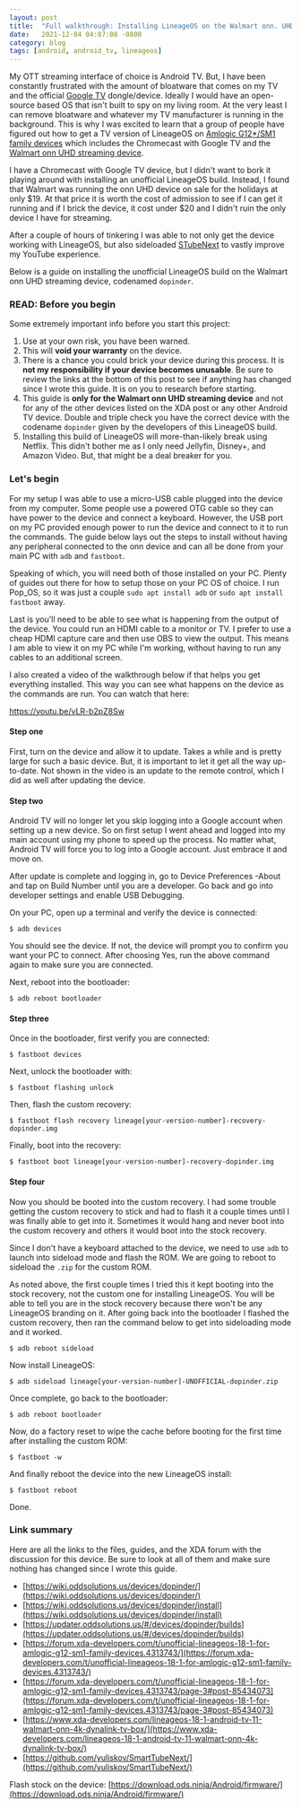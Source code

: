 ```yaml
---
layout: post
title:  "Full walkthrough: Installing LineageOS on the Walmart onn. UHD streaming box"
date:   2021-12-04 04:07:08 -0800
category: blog
tags: [android, android_tv, lineageos]
---
```

My OTT streaming interface of choice is Android TV. But, I have been constantly frustrated with the amount of bloatware that comes on my TV and the official [Google TV](https://store.google.com/us/product/chromecast_google_tv?hl=en-US) dongle/device. Ideally I would have an open-source based OS that isn't built to spy on my living room. At the very least I can remove bloatware and whatever my TV manufacturer is running in the background. This is why I was excited to learn that a group of people have figured out how to get a TV version of LineageOS on [Amlogic G12\*/SM1 family devices](https://forum.xda-developers.com/t/unofficial-lineageos-18-1-for-amlogic-g12-sm1-family-devices.4313743/) which includes the Chromecast with Google TV and the [Walmart onn UHD streaming device](https://www.xda-developers.com/lineageos-18-1-android-tv-11-walmart-onn-4k-dynalink-tv-box/).

I have a Chromecast with Google TV device, but I didn't want to bork it playing around with installing an unofficial LineageOS build. Instead, I found that Walmart was running the onn UHD device on sale for the holidays at only $19. At that price it is worth the cost of admission to see if I can get it running and if I brick the device, it cost under $20 and I didn't ruin the only device I have for streaming.

After a couple of hours of tinkering I was able to not only get the device working with LineageOS, but also sideloaded [STubeNext](https://github.com/yuliskov/SmartTubeNext/) to vastly improve my YouTube experience.

Below is a guide on installing the unofficial LineageOS build on the Walmart onn UHD streaming device, codenamed `dopinder`.

### READ: Before you begin

Some extremely important info before you start this project:

1.  Use at your own risk, you have been warned.
2.  This will **void your warranty** on the device.
3.  There is a chance you could brick your device during this process. It is **not my responsibility if your device becomes unusable**. Be sure to review the links at the bottom of this post to see if anything has changed since I wrote this guide. It is on you to research before starting.
4.  This guide is **only for the Walmart onn UHD streaming device** and not for any of the other devices listed on the XDA post or any other Android TV device. Double and triple check you have the correct device with the codename `dopinder` given by the developers of this LineageOS build.
5.  Installing this build of LineageOS will more-than-likely break using Netflix. This didn't bother me as I only need Jellyfin, Disney+, and Amazon Video. But, that might be a deal breaker for you.

### Let's begin

For my setup I was able to use a micro-USB cable plugged into the device from my computer. Some people use a powered OTG cable so they can have power to the device and connect a keyboard. However, the USB port on my PC provided enough power to run the device and connect to it to run the commands. The guide below lays out the steps to install without having any peripheral connected to the onn device and can all be done from your main PC with `adb` and `fastboot`.

Speaking of which, you will need both of those installed on your PC. Plenty of guides out there for how to setup those on your PC OS of choice. I run Pop\_OS, so it was just a couple `sudo apt install adb` or `sudo apt install fastboot` away.

Last is you'll need to be able to see what is happening from the output of the device. You could run an HDMI cable to a monitor or TV. I prefer to use a cheap HDMI capture care and then use OBS to view the output. This means I am able to view it on my PC while I'm working, without having to run any cables to an additional screen.

I also created a video of the walkthrough below if that helps you get everything installed. This way you can see what happens on the device as the commands are run. You can watch that here:

https://youtu.be/vLR-b2pZ8Sw

#### Step one

First, turn on the device and allow it to update. Takes a while and is pretty large for such a basic device. But, it is important to let it get all the way up-to-date. Not shown in the video is an update to the remote control, which I did as well after updating the device.

#### Step two

Android TV will no longer let you skip logging into a Google account when setting up a new device. So on first setup I went ahead and logged into my main account using my phone to speed up the process. No matter what, Android TV will force you to log into a Google account. Just embrace it and move on.

After update is complete and logging in, go to Device Preferences -About and tap on Build Number until you are a developer. Go back and go into developer settings and enable USB Debugging.

On your PC, open up a terminal and verify the device is connected:

    $ adb devices

You should see the device. If not, the device will prompt you to confirm you want your PC to connect. After choosing Yes, run the above command again to make sure you are connected.

Next, reboot into the bootloader:

    $ adb reboot bootloader

#### Step three

Once in the bootloader, first verify you are connected:

    $ fastboot devices

Next, unlock the bootloader with:

    $ fastboot flashing unlock

Then, flash the custom recovery:

    $ fastboot flash recovery lineage[your-version-number]-recovery-dopinder.img

Finally, boot into the recovery:

    $ fastboot boot lineage[your-version-number]-recovery-dopinder.img

#### Step four

Now you should be booted into the custom recovery. I had some trouble getting the custom recovery to stick and had to flash it a couple times until I was finally able to get into it. Sometimes it would hang and never boot into the custom recovery and others it would boot into the stock recovery.

Since I don't have a keyboard attached to the device, we need to use `adb` to launch into sideload mode and flash the ROM. We are going to reboot to sideload the `.zip` for the custom ROM.

As noted above, the first couple times I tried this it kept booting into the stock recovery, not the custom one for installing LineageOS. You will be able to tell you are in the stock recovery because there won't be any LineageOS branding on it. After going back into the bootloader I flashed the custom recovery, then ran the command below to get into sideloading mode and it worked.

    $ adb reboot sideload

Now install LineageOS:

    $ adb sideload lineage[your-version-number]-UNOFFICIAL-dopinder.zip

Once complete, go back to the bootloader:

    $ adb reboot bootloader

Now, do a factory reset to wipe the cache before booting for the first time after installing the custom ROM:

    $ fastboot -w

And finally reboot the device into the new LineageOS install:

    $ fastboot reboot

Done.

### Link summary

Here are all the links to the files, guides, and the XDA forum with the discussion for this device. Be sure to look at all of them and make sure nothing has changed since I wrote this guide.

-   [https://wiki.oddsolutions.us/devices/dopinder/](https://wiki.oddsolutions.us/devices/dopinder/)
-   [https://wiki.oddsolutions.us/devices/dopinder/install](https://wiki.oddsolutions.us/devices/dopinder/install)
-   [https://updater.oddsolutions.us/#/devices/dopinder/builds](https://updater.oddsolutions.us/#/devices/dopinder/builds)
-   [https://forum.xda-developers.com/t/unofficial-lineageos-18-1-for-amlogic-g12-sm1-family-devices.4313743/](https://forum.xda-developers.com/t/unofficial-lineageos-18-1-for-amlogic-g12-sm1-family-devices.4313743/)
-   [https://forum.xda-developers.com/t/unofficial-lineageos-18-1-for-amlogic-g12-sm1-family-devices.4313743/page-3#post-85434073](https://forum.xda-developers.com/t/unofficial-lineageos-18-1-for-amlogic-g12-sm1-family-devices.4313743/page-3#post-85434073)
-   [https://www.xda-developers.com/lineageos-18-1-android-tv-11-walmart-onn-4k-dynalink-tv-box/](https://www.xda-developers.com/lineageos-18-1-android-tv-11-walmart-onn-4k-dynalink-tv-box/)
-   [https://github.com/yuliskov/SmartTubeNext/](https://github.com/yuliskov/SmartTubeNext/)

Flash stock on the device: [https://download.ods.ninja/Android/firmware/](https://download.ods.ninja/Android/firmware/)